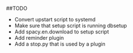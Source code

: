 ##TODO
- Convert upstart script to systemd
- Make sure that setup script is running dbsetup
- Add spacy.en.download to setup script
- Add reminder plugin
- Add a stop.py that is used by a plugin